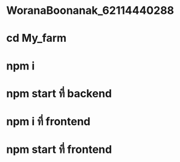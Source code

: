 # WoranaBoonanak_62114440288
# cd My_farm
# npm i
# npm start ที่ backend
# npm i ที่ frontend 
# npm start ที่ frontend 
#
